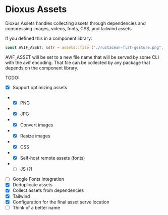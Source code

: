 # Dioxus Assets

Dioxus Assets handles collecting assets through dependencies and compressing images, videos, fonts, CSS, and tailwind assets.

If you defined this in a component library:
```rust
const AVIF_ASSET: &str = assets::file!("./rustacean-flat-gesture.png", { format: avif });
```

AVIF_ASSET will be set to a new file name that will be served by some CLI with the avif encoding. That file can be collected by any package that depends on the component library.

TODO:
- [x] Support optimizing assets
- - [x] PNG
- - [x] JPG
- - [x] Convert images
- - [x] Resize images
- - [x] CSS
- - [x] Self-host remote assets (fonts)
- - [ ] JS (?)
- [ ] Google Fonts Integration
- [x] Deduplicate assets
- [x] Collect assets from dependencies
- [x] Tailwind
- [x] Configuration for the final asset serve location
- [ ] Think of a better name
